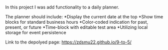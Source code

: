 In this project I was add functionality to a daily planner. 

The planner should include:
*Display the current date at the top
*Show time blocks for standard business hours
*Color-coded indication for past, present, or future
*Time-block with editable test area
*Utilizing local storage for event persistence 


Link to the depolyed page: https://zdsmu22.github.io/9-to-5/
